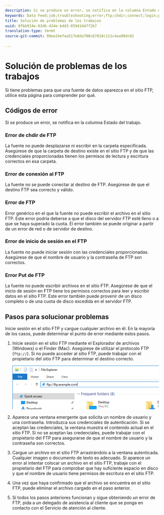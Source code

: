 ```yaml
---
description: Si se produce un error, se notifica en la columna Estado del trabajo.
keywords: Data Feed;job;troubleshooting;error;ftp;chdir;connect;login;put
title: Solución de problemas de los trabajos
uuid: 8fbb914e-03db-434e-b4d3-8594144ff2b7
translation-type: tm+mt
source-git-commit: 99ee24efaa517e8da700c67818c111c4aa90dc02

---
```



# Solución de problemas de los trabajos

Si tiene problemas para que una fuente de datos aparezca en el sitio FTP, utilice esta página para comprender por qué.

## Códigos de error

Si se produce un error, se notifica en la columna Estado del trabajo.

### Error de chdir de FTP

La fuente no puede desplazarse ni escribir en la carpeta especificada. Asegúrese de que la carpeta de destino existe en el sitio FTP y de que las credenciales proporcionadas tienen los permisos de lectura y escritura correctos en esa carpeta.

### Error de conexión al FTP

La fuente no se puede conectar al destino de FTP. Asegúrese de que el destino FTP sea correcto y válido.

### Error de FTP

Error genérico en el que la fuente no puede escribir el archivo en el sitio FTP. Este error podría deberse a que el disco del servidor FTP esté lleno o a que se haya superado la cuota. El error también se puede originar a partir de un error de red o de servidor de destino.

### Error de inicio de sesión en el FTP

La fuente no puede iniciar sesión con las credenciales proporcionadas. Asegúrese de que el nombre de usuario y la contraseña de FTP son correctos.

### Error Put de FTP

La fuente no puede escribir archivos en el sitio FTP. Asegúrese de que el inicio de sesión en FTP tiene los permisos correctos para leer y escribir datos en el sitio FTP. Este error también puede provenir de un disco completo o de una cuota de disco excedida en el servidor FTP.

## Pasos para solucionar problemas

Inicie sesión en el sitio FTP y cargue cualquier archivo en él. En la mayoría de los casos, puede determinar el punto de error mediante estos pasos.

1. Inicie sesión en el sitio FTP mediante el Explorador de archivos (Windows) o el Finder (Mac). Asegúrese de utilizar el protocolo FTP (`ftp://`). Si no puede acceder al sitio FTP, puede trabajar con el propietario del sitio FTP para determinar el destino correcto.

   ![Explorador de archivos](assets/file_explorer.png)

2. Aparece una ventana emergente que solicita un nombre de usuario y una contraseña. Introduzca sus credenciales de autenticación. Si se aceptan las credenciales, la ventana muestra el contenido actual en el sitio FTP. Si no se aceptan las credenciales, puede trabajar con el propietario del FTP para asegurarse de que el nombre de usuario y la contraseña son correctos.
3. Cargue un archivo en el sitio FTP arrastrándolo a la ventana autenticada. Cualquier imagen o documento de texto es adecuado. Si aparece un error al intentar colocar un archivo en el sitio FTP, trabaje con el propietario del FTP para comprobar que hay suficiente espacio en disco y que el nombre de usuario tiene permisos de escritura en el sitio FTP.
4. Una vez que haya confirmado que el archivo se encuentra en el sitio FTP, puede eliminar el archivo cargado en el paso anterior.
5. Si todos los pasos anteriores funcionan y sigue obteniendo un error de FTP, pida a un delegado de asistencia al cliente que se ponga en contacto con el Servicio de atención al cliente.
